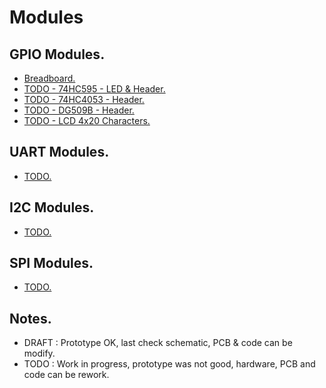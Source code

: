 # Modules

## GPIO Modules.

- [Breadboard.](https://github.com/tronixio/modules/blob/main/gpio/hc595.md)
- [TODO - 74HC595 - LED & Header.](https://github.com/tronixio/modules/blob/main/gpio/hc595.md)
- [TODO - 74HC4053 - Header.](https://github.com/tronixio/modules/blob/main/gpio/hc4053.md)
- [TODO - DG509B - Header.](https://github.com/tronixio/modules/blob/main/gpio/dg509b.md)
- [TODO - LCD 4x20 Characters.](https://github.com/tronixio/modules/blob/main/gpio/lcd420.md)

## UART Modules.

- [TODO.](https://tronix.io)

## I2C Modules.

- [TODO.](https://tronix.io)

## SPI Modules.

- [TODO.](https://tronix.io)

## Notes.

- DRAFT : Prototype OK, last check schematic, PCB & code can be modify.
- TODO : Work in progress, prototype was not good, hardware, PCB and code can be rework.

